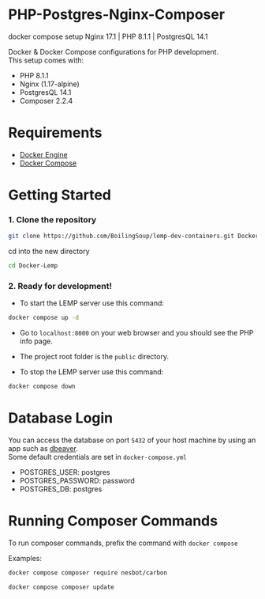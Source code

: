 # PHP-Postgres-Nginx-Composer

docker compose setup Nginx 17.1 | PHP 8.1.1 | PostgresQL 14.1

Docker & Docker Compose configurations for PHP development.  
This setup comes with:

- PHP 8.1.1
- Nginx (1.17-alpine)
- PostgresQL 14.1
- Composer 2.2.4

# Requirements

- [Docker Engine](https://www.docker.com)
- [Docker Compose](https://docs.docker.com/compose/install/)

# Getting Started

### 1. Clone the repository

```bash
git clone https://github.com/BoilingSoup/lemp-dev-containers.git Docker-Lemp
```

cd into the new directory

```bash
cd Docker-Lemp
```

### 2. Ready for development!

- To start the LEMP server use this command:

```bash
docker compose up -d
```

- Go to `localhost:8000` on your web browser and you should see the PHP info page.

- The project root folder is the `public` directory.

- To stop the LEMP server use this command:

```bash
docker compose down
```

# Database Login

You can access the database on port `5432` of your host machine by using an app such as [dbeaver](https://dbeaver.io/).  
Some default credentials are set in `docker-compose.yml`

- POSTGRES_USER: postgres
- POSTGRES_PASSWORD: password
- POSTGRES_DB: postgres


# Running Composer Commands

To run composer commands, prefix the command with `docker compose`

Examples:
```bash
docker compose composer require nesbot/carbon
```

```bash
docker compose composer update
```

